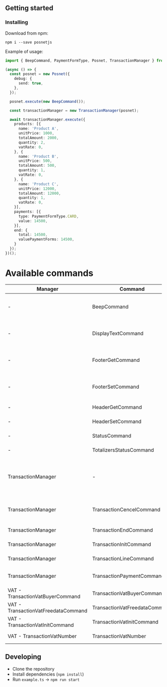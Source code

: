 ## Getting started

### Installing
Download from npm:
```
npm i --save posnetjs
```

Example of usage:

```typescript
import { BeepCommand, PaymentFormType, Posnet, TransactionManager } from './posnet';

(async () => {
  const posnet = new Posnet({
    debug: {
      send: true,
    },
  });

  posnet.execute(new BeepCommand());

  const transactionManager = new TransactionManager(posnet);

  await transactionManager.execute({
    products: [{
      name: 'Product A',
      unitPrice: 1000,
      totalAmount: 2000,
      quantity: 2,
      vatRate: 0,
    }, {
      name: 'Product B',
      unitPrice: 500,
      totalAmount: 500,
      quantity: 1,
      vatRate: 0,
    }, {
      name: 'Product C',
      unitPrice: 12000,
      totalAmount: 12000,
      quantity: 1,
      vatRate: 0,
    }],
    payments: [{
      type: PaymentFormType.CARD,
      value: 14500,
    }],
    end: {
      total: 14500,
      valuePaymentForms: 14500,
    }
  });
})();

```

# Available commands
| Manager                              | Command                       | Description                                              | Class                                                                                                                                                                  |
|--------------------------------------|-------------------------------|----------------------------------------------------------|------------------------------------------------------------------------------------------------------------------------------------------------------------------------|
| -                                    | BeepCommand                   | Trigger a beep sound on kasa fiskalna                    | [beep.command.ts](https://github.com/Be-Grabby/posnetjs/blob/main/src/posnet/commands/classes/beep.command.ts)                                                         |
| -                                    | DisplayTextCommand            | Random information line on a display                     | [display-text.command.ts](https://github.com/Be-Grabby/posnetjs/blob/main/src/posnet/commands/classes/display-text.command.ts)                                         |
| -                                    | FooterGetCommand              | Reading of information lines in footer                   | [footer-get.command.ts](https://github.com/Be-Grabby/posnetjs/blob/main/src/posnet/commands/classes/footer-get.command.ts)                                             |
| -                                    | FooterSetCommand              | Programming information lines in footer                  | [footer-set.command.ts](https://github.com/Be-Grabby/posnetjs/blob/main/src/posnet/commands/classes/footer-set.command.ts)                                             |
| -                                    | HeaderGetCommand              | Header reading                                           | [header-get.command.ts](https://github.com/Be-Grabby/posnetjs/blob/main/src/posnet/commands/classes/header-get.command.ts)                                             |
| -                                    | HeaderSetCommand              | Header programming                                       | [header-set.command.ts](https://github.com/Be-Grabby/posnetjs/blob/main/src/posnet/commands/classes/header-set.command.ts)                                             |
| -                                    | StatusCommand                 | General status                                           | [status.command.ts](https://github.com/Be-Grabby/posnetjs/blob/main/src/posnet/commands/classes/status.command.ts)                                                     |
| -                                    | TotalizersStatusCommand       | Totalizers status                                        | [totalizers-status.command.ts](https://github.com/Be-Grabby/posnetjs/blob/main/src/posnet/commands/classes/totalizers-status.command.ts)                               |
| TransactionManager                   | -                             | Group of basic commands in order to create a transaction | [manager/transaction.manager.ts](https://github.com/Be-Grabby/posnetjs/blob/main/src/posnet/commands/manager/transaction.manager.ts)                                   |
| TransactionManager                   | TransactionCencelCommand      | Cancellation of transaction or printout                  | [transaction/transaction-cancel.command.ts](https://github.com/Be-Grabby/posnetjs/blob/main/src/posnet/commands/classes/transaction/transaction-cancel.command.ts)     |
| TransactionManager                   | TransactionEndCommand         | End of transaction                                       | [transaction/transaction-end.command.ts](https://github.com/Be-Grabby/posnetjs/blob/main/src/posnet/commands/classes/transaction/transaction-end.command.ts)           |
| TransactionManager                   | TransactionInitCommand        | Transaction initialization                               | [transaction/transaction-init.command.ts](https://github.com/Be-Grabby/posnetjs/blob/main/src/posnet/commands/classes/transaction/transaction-init.command.ts)         |
| TransactionManager                   | TransactionLineCommand        | Transaction Line                                         | [transaction-line.command.ts](https://github.com/Be-Grabby/posnetjs/blob/main/src/posnet/commands/classes/transaction/transaction-line.command.ts)                     |
| TransactionManager                   | TransactionPaymentCommand     | Payment form in transaction                              | [transaction-payment.command.ts](https://github.com/Be-Grabby/posnetjs/blob/main/src/posnet/commands/classes/transaction/transaction-payment.command.ts)               |
| VAT - TransactionVatBuyerCommand     | TransactionVatBuyerCommand    | Vat invoice intialization                                | [transaction-vat-buyer.command.ts](https://github.com/Be-Grabby/posnetjs/blob/main/src/posnet/commands/classes/transaction/vat/transaction-vat-buyer.command.ts)       |
| VAT - TransactionVatFreedataCommand  | TransactionVatFreedataCommand | ??? not in the manual                                    | [transaction-vat-freedata.command.ts](https://github.com/Be-Grabby/posnetjs/blob/main/src/posnet/commands/classes/transaction/vat/transaction-vat-freedata.command.ts) |
| VAT - TransactionVatInitCommand      | TransactionVatInitCommand     | Vat invoice intialization                                | [transaction-vat-init.command.ts](https://github.com/Be-Grabby/posnetjs/blob/main/src/posnet/commands/classes/transaction/vat/transaction-vat-init.command.ts)         |
| VAT - TransactionVatNumber           | TransactionVatNumber          | ??? not in the manual                                    | [transaction-vat-number.command.ts](https://github.com/Be-Grabby/posnetjs/blob/main/src/posnet/commands/classes/transaction/vat/transaction-vat-number.command.ts)     |

## Developing
- Clone the repository
- Install dependencies (`npm install`)
- Run `example.ts` -> `npm run start`
